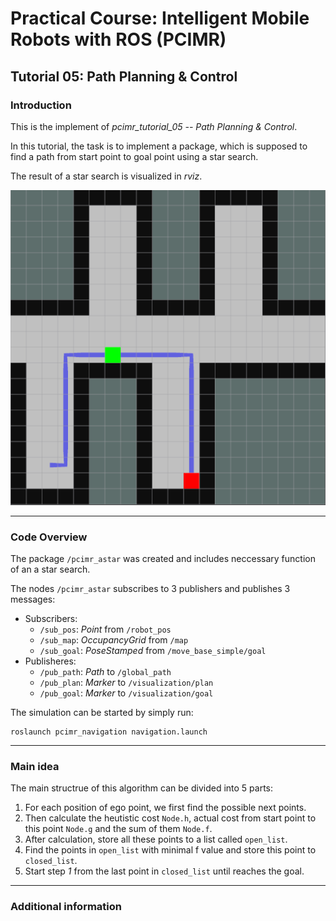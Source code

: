 # Practical Course: Intelligent Mobile Robots with ROS (PCIMR)

## Tutorial 05: Path Planning & Control

### Introduction

This is the implement of *pcimr_tutorial_05 -- Path Planning & Control*.

In this tutorial, the task is to implement a package, which is supposed to find a path from start point to goal point using a star search.

The result of a star search is visualized in *rviz*.

![image](https://github.com/hoaklee/pcimr_tutorial/blob/pcimr_tutorial_05/resources/imgs/result_astar.png)

---
### Code Overview

The package `/pcimr_astar` was created and includes neccessary function of an a star search.

The nodes `/pcimr_astar` subscribes to 3 publishers and publishes 3 messages:

- Subscribers:
  - `/sub_pos`: *Point* from `/robot_pos`
  - `/sub_map`: *OccupancyGrid* from `/map`
  - `/sub_goal`: *PoseStamped* from `/move_base_simple/goal`
- Publisheres:
  - `/pub_path`: *Path* to `/global_path`
  - `/pub_plan`: *Marker* to `/visualization/plan`
  - `/pub_goal`: *Marker* to `/visualization/goal`

The simulation can be started by simply run:

    roslaunch pcimr_navigation navigation.launch

---
### Main idea

The main structrue of this algorithm can be divided into 5 parts:

  1. For each position of ego point, we first find the possible next points.
  2. Then calculate the heutistic cost `Node.h`, actual cost from start point to this point `Node.g` and the sum of them `Node.f`.
  3. After calculation, store all these points to a list called `open_list`.
  4. Find the points in `open_list` with minimal f value and store this point to `closed_list`.
  5. Start step *1* from the last point in `closed_list` until reaches the goal.
  
---
### Additional information

